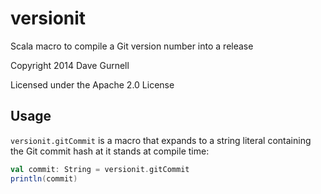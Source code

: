 versionit
=========

Scala macro to compile a Git version number into a release

Copyright 2014 Dave Gurnell

Licensed under the Apache 2.0 License

Usage
-----

`versionit.gitCommit` is a macro that expands to a string literal
containing the Git commit hash at it stands at compile time:

~~~ scala
val commit: String = versionit.gitCommit
println(commit)
~~~
